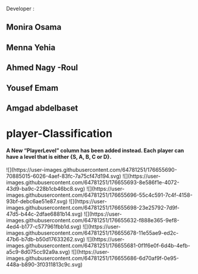 Developer : 
<h2>Monira Osama</h2>
<h2>Menna Yehia</h2>
<h2>Ahmed Nagy -Roul</h2>
<h2>Yousef Emam</h2>
<h2>Amgad abdelbaset</h2>

# player-Classification

<h4>A New “PlayerLevel” column has been added instead. Each player can have a level that is either {S, A, B, C or D}.</h4>
![](https://user-images.githubusercontent.com/64781251/176655690-70885015-6026-4aef-83fc-7a75cf47d194.svg)
![](https://user-images.githubusercontent.com/64781251/176655693-8e586f1e-4072-43d9-ba9c-228b1cb46bc8.svg)
![](https://user-images.githubusercontent.com/64781251/176655696-55c4c591-7c4f-4158-93bf-debc6ae51e87.svg)
![](https://user-images.githubusercontent.com/64781251/176655698-23e25792-7d9f-47d5-b44c-2dfae6881b14.svg)
![](https://user-images.githubusercontent.com/64781251/176655632-f888e365-9ef8-4ed4-b177-c577961fbb1d.svg)
![](https://user-images.githubusercontent.com/64781251/176655678-11e55ae9-ed2c-47b6-b7db-b50d17633262.svg)
![](https://user-images.githubusercontent.com/64781251/176655681-0f1f6e0f-6d4b-4efb-a5c9-8d075cc92a9a.svg)
![](https://user-images.githubusercontent.com/64781251/176655686-6d70af9f-0e95-448a-b890-3f0311813c9c.svg)

